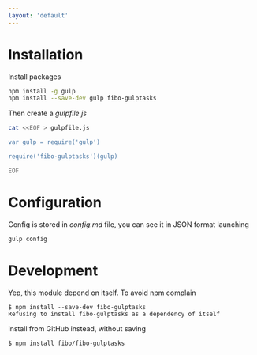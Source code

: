 ```yaml
---
layout: 'default'
---
```


# Installation

Install packages

```bash
npm install -g gulp
npm install --save-dev gulp fibo-gulptasks
```

Then create a *gulpfile.js*

```bash
cat <<EOF > gulpfile.js

var gulp = require('gulp')

require('fibo-gulptasks')(gulp)

EOF
```

# Configuration

Config is stored in *config.md* file, you can see it in JSON format launching

```bash
gulp config
```

# Development

Yep, this module depend on itself. To avoid npm complain

```
$ npm install --save-dev fibo-gulptasks
Refusing to install fibo-gulptasks as a dependency of itself
```

install from GitHub instead, without saving

```
$ npm install fibo/fibo-gulptasks
```

